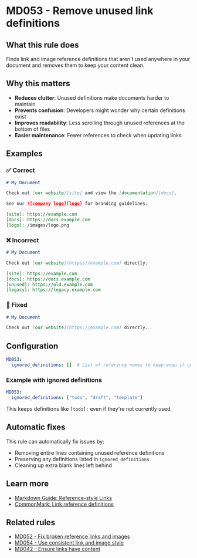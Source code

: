 # MD053 - Remove unused link definitions

## What this rule does

Finds link and image reference definitions that aren't used anywhere in your document and removes them to keep your content clean.

## Why this matters

- **Reduces clutter**: Unused definitions make documents harder to maintain
- **Prevents confusion**: Developers might wonder why certain definitions exist
- **Improves readability**: Less scrolling through unused references at the bottom of files
- **Easier maintenance**: Fewer references to check when updating links

## Examples

### ✅ Correct

```markdown
# My Document

Check out [our website][site] and view the [documentation][docs].

See our ![company logo][logo] for branding guidelines.

[site]: https://example.com
[docs]: https://docs.example.com
[logo]: /images/logo.png
```

### ❌ Incorrect

```markdown
# My Document

Check out [our website](https://example.com) directly.

[site]: https://example.com
[docs]: https://docs.example.com
[unused]: https://old.example.com
[legacy]: https://legacy.example.com
```

### 🔧 Fixed

```markdown
# My Document

Check out [our website](https://example.com) directly.
```

## Configuration

```yaml
MD053:
  ignored_definitions: []  # List of reference names to keep even if unused
```

### Example with ignored definitions

```yaml
MD053:
  ignored_definitions: ["todo", "draft", "template"]
```

This keeps definitions like `[todo]:` even if they're not currently used.

## Automatic fixes

This rule can automatically fix issues by:

- Removing entire lines containing unused reference definitions
- Preserving any definitions listed in `ignored_definitions`
- Cleaning up extra blank lines left behind

## Learn more

- [Markdown Guide: Reference-style Links](https://www.markdownguide.org/basic-syntax/#reference-style-links)
- [CommonMark: Link reference definitions](https://spec.commonmark.org/0.31.2/#link-reference-definitions)

## Related rules

- [MD052 - Fix broken reference links and images](md052.md)
- [MD054 - Use consistent link and image style](md054.md)
- [MD042 - Ensure links have content](md042.md)
